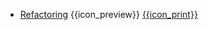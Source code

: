 * [Refactoring]({{baseUrl}}/refactoring/)
  <trigger for="pop:refactoring-preview">{{icon_preview}}</trigger> [{{icon_print}}](print.html)

<popover id="pop:refactoring-preview" title="Refactoring {{icon_preview}}" placement="right">
  <div slot="content">
    <include src="preview.md" />
  </div>
</popover>
